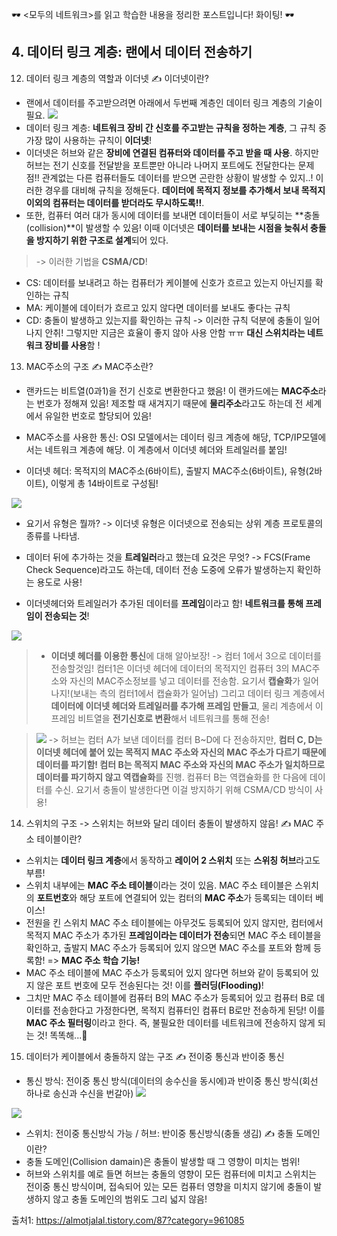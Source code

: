 🕶 <모두의 네트워크>를 읽고 학습한 내용을 정리한 포스트입니다! 화이팅! 🕶
## 4. 데이터 링크 계층: 랜에서 데이터 전송하기
12) 데이터 링크 계층의 역할과 이더넷
✍️ 이더넷이란?
* 랜에서 데이터를 주고받으려면 아래에서 두번째 계층인 데이터 링크 계층의 기술이 필요.
![](https://images.velog.io/images/majaeh43/post/2145df3b-a3dc-4be8-82b9-75113a816505/image.png)
* 데이터 링크 계층: **네트워크 장비 간 신호를 주고받는 규칙을 정하는 계층**, 그 규칙 중 가장 많이 사용하는 규칙이 **이더넷**!
* 이더넷은 허브와 같은 **장비에 연결된 컴퓨터와 데이터를 주고 받을 때 사용**. 하지만 허브는 전기 신호를 전달받을 포트뿐만 아니라 나머지 포트에도 전달한다는 문제점!! 관계없는 다른 컴퓨터들도 데이터를 받으면 곤란한 상황이 발생할 수 있지..! 이러한 경우를 대비해 규칙을 정해둔다. **데이터에 목적지 정보를 추가해서 보내 목적지 이외의 컴퓨터는 데이터를 받더라도 무시하도록!!**.
* 또한, 컴퓨터 여러 대가 동시에 데이터를 보내면 데이터들이 서로 부딪히는 **충돌(collision)**이 발생할 수 있음! 이때 이더넷은 **데이터를 보내는 시점을 늦춰서 충돌을 방지하기 위한 구조로 설계**되어 있다. 

> -> 이러한 기법을 **CSMA/CD**!
* CS: 데이터를 보내려고 하는 컴퓨터가 케이블에 신호가 흐르고 있는지 아닌지를 확인하는 규칙
* MA: 케이블에 데이터가 흐르고 있지 않다면 데이터를 보내도 좋다는 규칙
* CD: 충돌이 발생하고 있는지를 확인하는 규칙
-> 이러한 규칙 덕분에 충돌이 일어나지 안취! 그렇지만 지금은 효율이 좋지 않아 사용 안함 ㅠㅠ **대신 스위치라는 네트워크 장비를 사용**함 !

13) MAC주소의 구조
✍️ MAC주소란?
* 랜카드는 비트열(0과1)을 전기 신호로 변환한다고 했음! 이 랜카드에는 **MAC주소**라는 번호가 정해져 있음! 제조할 때 새겨지기 때문에 **물리주소**라고도 하는데 전 세계에서 유일한 번호로 할당되어 있음!

* MAC주소를 사용한 통신: OSI 모델에서는 데이터 링크 계층에 해당, TCP/IP모델에서는 네트워크 계층에 해당. 이 계층에서 이더넷 헤더와 트레일러를 붙임!

* 이더넷 헤더: 목적지의 MAC주소(6바이트), 출발지 MAC주소(6바이트), 유형(2바이트), 이렇게 총 14바이트로 구성됨!

![](https://images.velog.io/images/majaeh43/post/e6a0cbcb-0b84-4c6a-b803-195814326f76/image.png)

* 요기서 유형은 뭘까?
-> 이더넷 유형은 이더넷으로 전송되는 상위 계층 프로토콜의 종류를 나타냄. 

* 데이터 뒤에 추가하는 것을 **트레일러**라고 했는데 요것은 무엇?
-> FCS(Frame Check Sequence)라고도 하는데, 데이터 전송 도중에 오류가 발생하는지 확인하는 용도로 사용!

* 이더넷헤더와 트레일러가 추가된 데이터를 **프레임**이라고 함! **네트워크를 통해 프레임이 전송되는 것**!

![](https://images.velog.io/images/majaeh43/post/b11efc15-8618-4182-8f32-b86109fd71a8/image.png)

> * **이더넷 헤더를 이용한 통신**에 대해 알아보장!
> -> 컴터 1에서 3으로 데이터를 전송할것임! 컴터1은 이더넷 헤더에 데이터의 목적지인 컴퓨터 3의 MAC주소와 자신의 MAC주소정보를 넣고 데이터를 전송함. 요기서 **캡슐화**가 일어나지!(보내는 측의 컴터1에서 캡슐화가 일어남) 그리고 데이터 링크 계층에서 **데이터에 이더넷 헤더와 트레일러를 추가해 프레임 만들고**, 물리 계층에서 이 프레임 비트열을 **전기신호로 변환**해서 네트워크를 통해 전송!

> ![](https://images.velog.io/images/majaeh43/post/2da7f831-0832-4263-bd1b-563d8ff2d178/image.png)
> -> 허브는 컴터 A가 보낸 데이터를 컴터 B~D에 다 전송하지만, **컴터 C, D는 이더넷 헤더에 붙어 있는 목적지 MAC 주소와 자신의 MAC 주소가 다르기 때문에 데이터를 파기함! 컴터 B는 목적지 MAC 주소와 자신의 MAC 주소가 일치하므로 데이터를 파기하지 않고 역캡슐화**를 진행. 컴퓨터 B는 역캡슐화를 한 다음에 데이터를 수신. 요기서 충돌이 발생한다면 이걸 방지하기 위해 CSMA/CD 방식이 사용!

14) 스위치의 구조
-> 스위치는 허브와 달리 데이터 충돌이 발생하지 않음! 
✍️ MAC 주소 테이블이란?
* 스위치는 **데이터 링크 계층**에서 동작하고 **레이어 2 스위치** 또는 **스위칭 허브**라고도 부름!
* 스위치 내부에는 **MAC 주소 테이블**이라는 것이 있음. MAC 주소 테이블은 스위치의 **포트번호**와 해당 포트에 연결되어 있는 컴터의 **MAC 주소**가 등록되는 데이터 베이스!
* 전원을 킨 스위치 MAC 주소 테이블에는 아무것도 등록되어 있지 않지만, 컴터에서 목적지 MAC 주소가 추가된 **프레임이라는 데이터가 전송**되면 MAC 주소 테이블을 확인하고, 출발지 MAC 주소가 등록되어 있지 않으면 MAC 주소를 포트와 함께 등록함! => **MAC 주소 학습 기능!**
* MAC 주소 테이블에 MAC 주소가 등록되어 있지 않다면 허브와 같이 등록되어 있지 않은 포트 번호에 모두 전송된다는 것! 이를 **플러딩(Flooding)**!
* 그치만 MAC 주소 테이블에 컴퓨터 B의 MAC 주소가 등록되어 있고 컴퓨터 B로 데이터를 전송한다고 가정한다면, 목적지 컴퓨터인 컴퓨터 B로만 전송하게 된당! 이를 **MAC 주소 필터링**이라고 한다. 즉, 불필요한 데이터를 네트워크에 전송하지 않게 되는 것! 똑똑해...👏

15) 데이터가 케이블에서 충돌하지 않는 구조
✍️ 전이중 통신과 반이중 통신
* 통신 방식: 전이중 통신 방식(데이터의 송수신을 동시에)과 반이중 통신 방식(회선 하나로 송신과 수신을 번갈아)
![](https://images.velog.io/images/majaeh43/post/32611040-c989-46ba-bfcb-65228b139876/image.png)

![](https://images.velog.io/images/majaeh43/post/3314e1c1-9e6c-4c13-bb89-04c0de58b13a/image.png)
* 스위치: 전이중 통신방식 가능 / 허브: 반이중 통신방식(충돌 생김)
✍️ 충돌 도메인이란?
* 충돌 도메인(Collision damain)은 충돌이 발생할 때 그 영향이 미치는 범위!
* 허브와 스위치를 예로 들면 허브는 충돌의 영향이 모든 컴퓨터에 미치고 스위치는 전이중 통신 방식이며, 접속되어 있는 모든 컴퓨터 영향을 미치지 않기에 충돌이 발생하지 않고 충돌 도메인의 범위도 그리 넓지 않음!


출처1: https://almotjalal.tistory.com/87?category=961085
